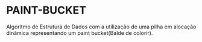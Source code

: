 # PAINT-BUCKET
Algorítmo de Estrutura de Dados com a utilização de uma pilha em alocação dinâmica representando um paint bucket(Balde de colorir).
